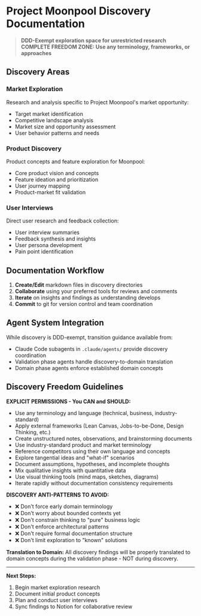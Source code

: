 # Project Moonpool Discovery Documentation

> **DDD-Exempt exploration space for unrestricted research**  
> **COMPLETE FREEDOM ZONE: Use any terminology, frameworks, or approaches**

## Discovery Areas

### Market Exploration
Research and analysis specific to Project Moonpool's market opportunity:
- Target market identification
- Competitive landscape analysis  
- Market size and opportunity assessment
- User behavior patterns and needs

### Product Discovery
Product concepts and feature exploration for Moonpool:
- Core product vision and concepts
- Feature ideation and prioritization
- User journey mapping
- Product-market fit validation

### User Interviews
Direct user research and feedback collection:
- User interview summaries
- Feedback synthesis and insights
- User persona development
- Pain point identification

## Documentation Workflow

1. **Create/Edit** markdown files in discovery directories
2. **Collaborate** using your preferred tools for reviews and comments
3. **Iterate** on insights and findings as understanding develops
4. **Commit** to git for version control and team coordination

## Agent System Integration

While discovery is DDD-exempt, transition guidance available from:
- Claude Code subagents in `.claude/agents/` provide discovery coordination
- Validation phase agents handle discovery-to-domain translation
- Domain phase agents enforce established domain concepts

## Discovery Freedom Guidelines

**EXPLICIT PERMISSIONS - You CAN and SHOULD:**
- Use any terminology and language (technical, business, industry-standard)
- Apply external frameworks (Lean Canvas, Jobs-to-be-Done, Design Thinking, etc.)
- Create unstructured notes, observations, and brainstorming documents
- Use industry-standard product and market terminology
- Reference competitors using their own language and concepts
- Explore tangential ideas and "what-if" scenarios
- Document assumptions, hypotheses, and incomplete thoughts
- Mix qualitative insights with quantitative data
- Use visual thinking tools (mind maps, sketches, diagrams)
- Iterate rapidly without documentation consistency requirements

**DISCOVERY ANTI-PATTERNS TO AVOID:**
- ❌ Don't force early domain terminology
- ❌ Don't worry about bounded contexts yet
- ❌ Don't constrain thinking to "pure" business logic
- ❌ Don't enforce architectural patterns
- ❌ Don't require formal documentation structure
- ❌ Don't limit exploration to "known" solutions

**Translation to Domain:** All discovery findings will be properly translated to domain concepts during the validation phase - NOT during discovery.

---

**Next Steps:**
1. Begin market exploration research
2. Document initial product concepts
3. Plan and conduct user interviews
4. Sync findings to Notion for collaborative review